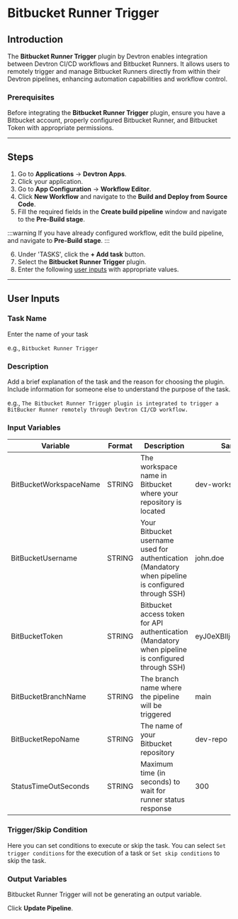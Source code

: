 # Bitbucket Runner Trigger

## Introduction
The **Bitbucket Runner Trigger** plugin by Devtron enables integration between Devtron CI/CD workflows and Bitbucket Runners. It allows users to remotely trigger and manage Bitbucket Runners directly from within their Devtron pipelines, enhancing automation capabilities and workflow control.

### Prerequisites
Before integrating the **Bitbucket Runner Trigger** plugin, ensure you have a Bitbucket account, properly configured Bitbucket Runner, and Bitbucket Token with appropriate permissions.

---

## Steps
1. Go to **Applications** → **Devtron Apps**.
2. Click your application.
3. Go to **App Configuration** → **Workflow Editor**.
4. Click **New Workflow** and navigate to the **Build and Deploy from Source Code**.
5. Fill the required fields in the **Create build pipeline** window and navigate to the **Pre-Build stage**.

:::warning
If you have already configured workflow, edit the build pipeline, and navigate to **Pre-Build stage**.
:::

6. Under 'TASKS', click the **+ Add task** button.
7. Select the **Bitbucket Runner Trigger** plugin.
8. Enter the following [user inputs](#user-inputs) with appropriate values.
---

## User Inputs

### Task Name
Enter the name of your task

e.g., `Bitbucket Runner Trigger`

### Description
Add a brief explanation of the task and the reason for choosing the plugin. Include information for someone else to understand the purpose of the task.

e.g., `The Bitbucket Runner Trigger plugin is integrated to trigger a BitBucker Runner remotely through Devtron CI/CD workflow.`

### Input Variables

| Variable                 | Format       | Description | Sample Value |
| ------------------------ | ------------ | ----------- | ------------ |
|   BitBucketWorkspaceName | STRING       | The workspace name in Bitbucket where your repository is located | dev-workspace             |
|  BitBucketUsername       | STRING       | Your Bitbucket username used for authentication (Mandatory when pipeline is configured through SSH) | john.doe    |
|   BitBucketToken         | STRING       | Bitbucket access token for API authentication (Mandatory when pipeline is configured through SSH)  | eyJ0eXBlIjoic2VydmljZV9hY2             |
|   BitBucketBranchName    | STRING       | The branch name where the pipeline will be triggered    |   main           |
|   BitBucketRepoName      | STRING       | The name of your Bitbucket repository            |  dev-repo            |
|   StatusTimeOutSeconds   | STRING       | Maximum time (in seconds) to wait for runner status response  | 300             |


### Trigger/Skip Condition
Here you can set conditions to execute or skip the task. You can select `Set trigger conditions` for the execution of a task or `Set skip conditions` to skip the task.

### Output Variables
Bitbucket Runner Trigger will not be generating an output variable.

Click **Update Pipeline**.



